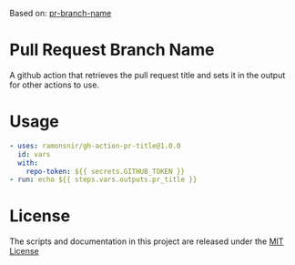 Based on: [pr-branch-name](https://github.com/mdecoleman/pr-branch-name)

# Pull Request Branch Name

A github action that retrieves the pull request title and sets it in the output for other actions to use.

# Usage

```yaml
- uses: ramonsnir/gh-action-pr-title@1.0.0
  id: vars
  with:
    repo-token: ${{ secrets.GITHUB_TOKEN }}
- run: echo ${{ steps.vars.outputs.pr_title }}
```

# License

The scripts and documentation in this project are released under the [MIT License](LICENSE)
